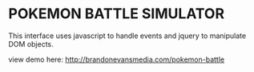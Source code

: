 <h1>POKEMON BATTLE SIMULATOR</h1>

This interface uses javascript to handle events and jquery to manipulate DOM objects.

view demo here: http://brandonevansmedia.com/pokemon-battle
